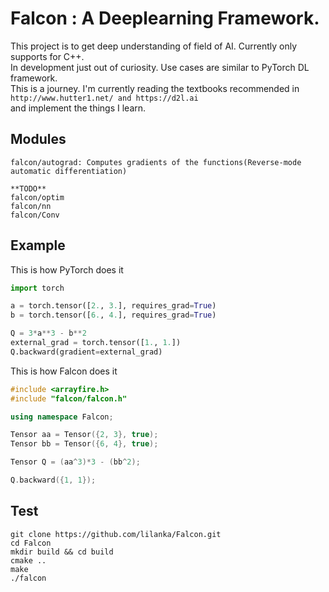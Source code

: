 # Falcon : A Deeplearning Framework.

This project is to get deep understanding of field of AI. Currently only supports for C++.  
In development just out of curiosity. Use cases are similar to PyTorch DL framework.  
This is a journey. I'm currently reading the textbooks recommended in ``http://www.hutter1.net/ and https://d2l.ai``    
and implement the things I learn.  

## Modules  
```shell
falcon/autograd: Computes gradients of the functions(Reverse-mode automatic differentiation)
                  
**TODO**
falcon/optim 
falcon/nn
falcon/Conv
```

## Example  
This is how PyTorch does it
```python
import torch

a = torch.tensor([2., 3.], requires_grad=True)
b = torch.tensor([6., 4.], requires_grad=True)

Q = 3*a**3 - b**2
external_grad = torch.tensor([1., 1.])
Q.backward(gradient=external_grad)
```

This is how Falcon does it
```c++
#include <arrayfire.h>
#include "falcon/falcon.h"

using namespace Falcon;

Tensor aa = Tensor({2, 3}, true);
Tensor bb = Tensor({6, 4}, true);

Tensor Q = (aa^3)*3 - (bb^2);

Q.backward({1, 1});
```

## Test 
```shell
git clone https://github.com/lilanka/Falcon.git
cd Falcon
mkdir build && cd build
cmake ..
make 
./falcon
```
